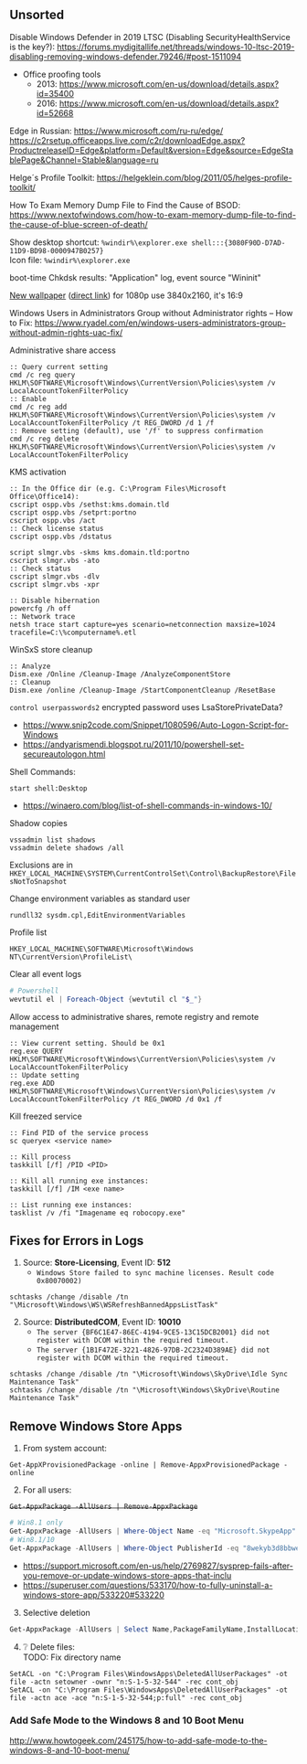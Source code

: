 ## Unsorted


Disable Windows Defender in 2019 LTSC (Disabling SecurityHealthService is the key?): https://forums.mydigitallife.net/threads/windows-10-ltsc-2019-disabling-removing-windows-defender.79246/#post-1511094

* Office proofing tools
   * 2013: https://www.microsoft.com/en-us/download/details.aspx?id=35400
   * 2016: https://www.microsoft.com/en-us/download/details.aspx?id=52668

Edge in Russian: https://www.microsoft.com/ru-ru/edge/<br>
https://c2rsetup.officeapps.live.com/c2r/downloadEdge.aspx?ProductreleaseID=Edge&platform=Default&version=Edge&source=EdgeStablePage&Channel=Stable&language=ru

Helge´s Profile Toolkit: https://helgeklein.com/blog/2011/05/helges-profile-toolkit/

How To Exam Memory Dump File to Find the Cause of BSOD: https://www.nextofwindows.com/how-to-exam-memory-dump-file-to-find-the-cause-of-blue-screen-of-death/

Show desktop shortcut: `%windir%\explorer.exe shell:::{3080F90D-D7AD-11D9-BD98-0000947B0257}`<br>
Icon file: `%windir%\explorer.exe`

boot-time Chkdsk results: "Application" log, event source "Wininit"

[New wallpaper](../files/windows/Windows10_1903_4K_wallpaper.zip) ([direct link](https://github.com/cheretbe/notes/raw/master/files/windows/Windows10_1903_4K_wallpaper.zip)) for 1080p use 3840x2160, it's 16:9

Windows Users in Administrators Group without Administrator rights – How to Fix: https://www.ryadel.com/en/windows-users-administrators-group-without-admin-rights-uac-fix/

Administrative share access
```batch
:: Query current setting
cmd /c reg query HKLM\SOFTWARE\Microsoft\Windows\CurrentVersion\Policies\system /v LocalAccountTokenFilterPolicy
:: Enable
cmd /c reg add HKLM\SOFTWARE\Microsoft\Windows\CurrentVersion\Policies\system /v LocalAccountTokenFilterPolicy /t REG_DWORD /d 1 /f
:: Remove setting (default), use '/f' to suppress confirmation
cmd /c reg delete HKLM\SOFTWARE\Microsoft\Windows\CurrentVersion\Policies\system /v LocalAccountTokenFilterPolicy
```

KMS activation
```batch
:: In the Office dir (e.g. C:\Program Files\Microsoft Office\Office14):
cscript ospp.vbs /sethst:kms.domain.tld
cscript ospp.vbs /setprt:portno
cscript ospp.vbs /act
:: Check license status
cscript ospp.vbs /dstatus

script slmgr.vbs -skms kms.domain.tld:portno
cscript slmgr.vbs -ato
:: Check status
cscript slmgr.vbs -dlv
cscript slmgr.vbs -xpr
```

```batch
:: Disable hibernation
powercfg /h off
:: Network trace
netsh trace start capture=yes scenario=netconnection maxsize=1024 tracefile=C:\%computername%.etl
```

WinSxS store cleanup
```batch
:: Analyze
Dism.exe /Online /Cleanup-Image /AnalyzeComponentStore
:: Cleanup
Dism.exe /online /Cleanup-Image /StartComponentCleanup /ResetBase
```

`control userpasswords2` encrypted password uses  LsaStorePrivateData?
* https://www.snip2code.com/Snippet/1080596/Auto-Logon-Script-for-Windows
* https://andyarismendi.blogspot.ru/2011/10/powershell-set-secureautologon.html

Shell Commands:
```
start shell:Desktop
```
* https://winaero.com/blog/list-of-shell-commands-in-windows-10/

Shadow copies
```
vssadmin list shadows
vssadmin delete shadows /all
```
Exclusions are in `HKEY_LOCAL_MACHINE\SYSTEM\CurrentControlSet\Control\BackupRestore\FilesNotToSnapshot`

Change environment variables as standard user
```
rundll32 sysdm.cpl,EditEnvironmentVariables
```

Profile list
```
HKEY_LOCAL_MACHINE\SOFTWARE\Microsoft\Windows NT\CurrentVersion\ProfileList\
```

Clear all event logs
```powershell
# Powershell
wevtutil el | Foreach-Object {wevtutil cl "$_"}
```

Allow access to administrative shares, remote registry and remote management
```batch
:: View current setting. Should be 0x1
reg.exe QUERY HKLM\SOFTWARE\Microsoft\Windows\CurrentVersion\Policies\system /v LocalAccountTokenFilterPolicy
:: Update setting
reg.exe ADD HKLM\SOFTWARE\Microsoft\Windows\CurrentVersion\Policies\system /v LocalAccountTokenFilterPolicy /t REG_DWORD /d 0x1 /f
```

Kill freezed service
```batch
:: Find PID of the service process
sc queryex <service name>

:: Kill process
taskkill [/f] /PID <PID>

:: Kill all running exe instances:
taskkill [/f] /IM <exe name>

:: List running exe instances:
tasklist /v /fi "Imagename eq robocopy.exe"
```

## Fixes for Errors in Logs

1. Source: **Store-Licensing**, Event ID: **512**
    - `Windows Store failed to sync machine licenses. Result code 0x80070002)`
```
schtasks /change /disable /tn "\Microsoft\Windows\WS\WSRefreshBannedAppsListTask"
```
2. Source: **DistributedCOM**, Event ID: **10010**
    - `The server {BF6C1E47-86EC-4194-9CE5-13C15DCB2001} did not register with DCOM within the required timeout.`
    - `The server {1B1F472E-3221-4826-97DB-2C2324D389AE} did not register with DCOM within the required timeout.`
```
schtasks /change /disable /tn "\Microsoft\Windows\SkyDrive\Idle Sync Maintenance Task"
schtasks /change /disable /tn "\Microsoft\Windows\SkyDrive\Routine Maintenance Task"
```



## Remove Windows Store Apps
1) From system account:
```
Get-AppXProvisionedPackage -online | Remove-AppxProvisionedPackage -online
```
2) For all users:

~~`Get-AppxPackage -AllUsers | Remove-AppxPackage`~~
```powershell
# Win8.1 only
Get-AppxPackage -AllUsers | Where-Object Name -eq "Microsoft.SkypeApp" | Remove-AppxPackage
# Win8.1/10
Get-AppxPackage -AllUsers | Where-Object PublisherId -eq "8wekyb3d8bbwe" | Remove-AppxPackage
```
* https://support.microsoft.com/en-us/help/2769827/sysprep-fails-after-you-remove-or-update-windows-store-apps-that-inclu
* https://superuser.com/questions/533170/how-to-fully-uninstall-a-windows-store-app/533220#533220
3) Selective deletion
```powershell
Get-AppxPackage -AllUsers | Select Name,PackageFamilyName,InstallLocation | Out-GridView
```
4) :grey_question: Delete files:  
TODO: Fix directory name
```
SetACL -on "C:\Program Files\WindowsApps\DeletedAllUserPackages" -ot file -actn setowner -ownr "n:S-1-5-32-544" -rec cont_obj
SetACL -on "C:\Program Files\WindowsApps\DeletedAllUserPackages" -ot file -actn ace -ace "n:S-1-5-32-544;p:full" -rec cont_obj
```
### Add Safe Mode to the Windows 8 and 10 Boot Menu
http://www.howtogeek.com/245175/how-to-add-safe-mode-to-the-windows-8-and-10-boot-menu/
